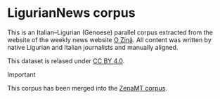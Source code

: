 # LigurianNews corpus

This is an Italian–Ligurian (Genoese) parallel corpus extracted from the website of the weekly news website [O Zinâ](https://www.ozina.org). All content was written by native Ligurian and Italian journalists and manually aligned.

This dataset is relased under [CC BY 4.0](https://creativecommons.org/licenses/by/4.0/).

> [!IMPORTANT]
> This corpus has been merged into the [ZenaMT corpus](../zenamt/).